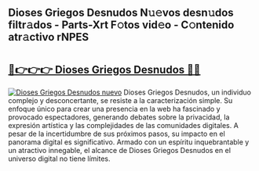 ## Dioses Griegos Desnudos N𝚞𝚎vos desn𝚞dos filtr𝚊dos - Parts-Xrt F𝚘tos vid𝚎o - C𝚘ntenido atr𝚊ctivo rNPES

# <h2><a href="http://mbazhp.tromn.icu/?c=Dioses+Griegos+Desnudos">🔗👉👉👉 Dioses Griegos Desnudos 🔗🔗</a></h2>

[![Dioses Griegos Desnudos nuevo](https://i.imgur.com/pEAQMta.gif)](http://mbazhp.tromn.icu/?c=Dioses+Griegos+Desnudos)
Dioses Griegos Desnudos, un individuo complejo y desconcertante, se resiste a la caracterización simple. Su enfoque único para crear una presencia en la web ha fascinado y provocado espectadores, generando debates sobre la privacidad, la expresión artística y las complejidades de las comunidades digitales. A pesar de la incertidumbre de sus próximos pasos, su impacto en el panorama digital es significativo. Armado con un espíritu inquebrantable y un atractivo innegable, el alcance de Dioses Griegos Desnudos en el universo digital no tiene límites.
